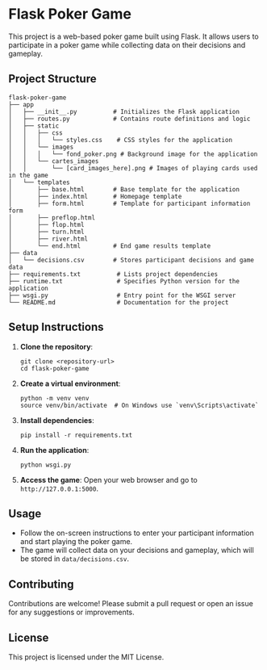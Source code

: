 # Flask Poker Game

This project is a web-based poker game built using Flask. It allows users to participate in a poker game while collecting data on their decisions and gameplay.

## Project Structure

```
flask-poker-game
├── app
│   ├── __init__.py          # Initializes the Flask application
│   ├── routes.py            # Contains route definitions and logic
│   ├── static
│   │   ├── css
│   │   │   └── styles.css    # CSS styles for the application
│   │   └── images
│   │   │   └── fond_poker.png # Background image for the application
│   │   └── cartes_images
│   │       └── [card_images_here].png # Images of playing cards used in the game
│   └── templates
│       ├── base.html        # Base template for the application
│       ├── index.html       # Homepage template
│       ├── form.html        # Template for participant information form
│       ├── preflop.html 
│       ├── flop.html 
│       ├── turn.html 
│       ├── river.html 
│       └── end.html         # End game results template
├── data
│   └── decisions.csv        # Stores participant decisions and game data
├── requirements.txt          # Lists project dependencies
├── runtime.txt               # Specifies Python version for the application
├── wsgi.py                   # Entry point for the WSGI server
└── README.md                 # Documentation for the project
```

## Setup Instructions

1. **Clone the repository**:
   ```
   git clone <repository-url>
   cd flask-poker-game
   ```

2. **Create a virtual environment**:
   ```
   python -m venv venv
   source venv/bin/activate  # On Windows use `venv\Scripts\activate`
   ```

3. **Install dependencies**:
   ```
   pip install -r requirements.txt
   ```

4. **Run the application**:
   ```
   python wsgi.py
   ```

5. **Access the game**:
   Open your web browser and go to `http://127.0.0.1:5000`.

## Usage

- Follow the on-screen instructions to enter your participant information and start playing the poker game.
- The game will collect data on your decisions and gameplay, which will be stored in `data/decisions.csv`.

## Contributing

Contributions are welcome! Please submit a pull request or open an issue for any suggestions or improvements.

## License

This project is licensed under the MIT License.